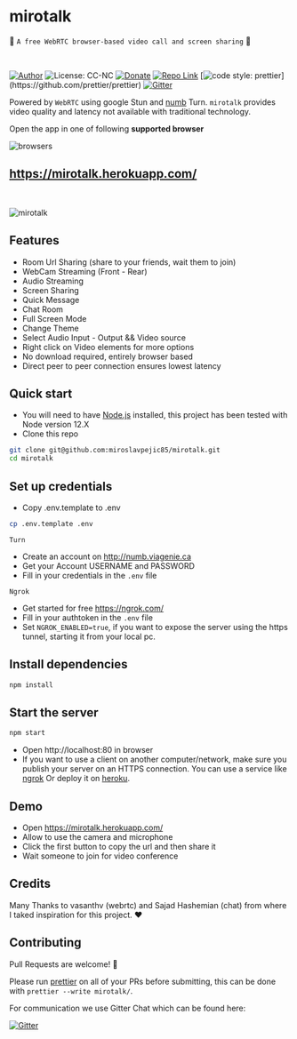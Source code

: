 # mirotalk

🚀 `A free WebRTC browser-based video call and screen sharing` 🚀

<br>

[//]: https://img.shields.io/badge/<LABEL>-<MESSAGE>-<COLOR>

[![Author](https://img.shields.io/badge/Author-miro-brightgreen.svg)](https://www.linkedin.com/in/miroslav-pejic-976a07101/)
![License: CC-NC](https://img.shields.io/badge/License-CCNC-blue.svg)
[![Donate](https://img.shields.io/badge/Donate-PayPal-brightgreen.svg)](https://www.paypal.com/donate?hosted_button_id=K2SG47W4R6ZZN)
[![Repo Link](https://img.shields.io/badge/Repo-Link-black.svg)](https://github.com/miroslavpejic85/mirotalk)
[![code style: prettier](https://img.shields.io/badge/code_style-prettier-ff69b4.svg?)](https://github.com/prettier/prettier)
[![Gitter](https://badges.gitter.im/mirotalk/community.svg)](https://gitter.im/mirotalk/community?utm_source=badge&utm_medium=badge&utm_campaign=pr-badge)

Powered by `WebRTC` using google Stun and [numb](http://numb.viagenie.ca/) Turn. `mirotalk` provides video quality and latency not available with traditional technology.

Open the app in one of following **supported browser**

[//]: #![webrtc](www/images/webrtc.png)

![browsers](www/images/browsers.png)

## https://mirotalk.herokuapp.com/

<br>

![mirotalk](www/images/mtdemo.gif)

## Features

- Room Url Sharing (share to your friends, wait them to join)
- WebCam Streaming (Front - Rear)
- Audio Streaming
- Screen Sharing
- Quick Message
- Chat Room
- Full Screen Mode
- Change Theme
- Select Audio Input - Output && Video source
- Right click on Video elements for more options
- No download required, entirely browser based
- Direct peer to peer connection ensures lowest latency

## Quick start

- You will need to have [Node.js](https://nodejs.org/it/) installed, this project has been tested with Node version 12.X
- Clone this repo

```bash
git clone git@github.com:miroslavpejic85/mirotalk.git
cd mirotalk
```

## Set up credentials

- Copy .env.template to .env

```bash
cp .env.template .env
```

`Turn`

- Create an account on http://numb.viagenie.ca
- Get your Account USERNAME and PASSWORD
- Fill in your credentials in the `.env` file

`Ngrok`

- Get started for free https://ngrok.com/
- Fill in your authtoken in the `.env` file
- Set `NGROK_ENABLED=true`, if you want to expose the server using the https tunnel, starting it from your local pc.

## Install dependencies

```js
npm install
```

## Start the server

```js
npm start
```

- Open http://localhost:80 in browser
- If you want to use a client on another computer/network, make sure you publish your server on an HTTPS connection.
  You can use a service like [ngrok](https://ngrok.com/) Or deploy it on [heroku](https://www.heroku.com/).

## Demo

- Open https://mirotalk.herokuapp.com/
- Allow to use the camera and microphone
- Click the first button to copy the url and then share it
- Wait someone to join for video conference

## Credits

Many Thanks to vasanthv (webrtc) and Sajad Hashemian (chat) from where I taked inspiration for this project. ❤️

## Contributing

Pull Requests are welcome! :slightly_smiling_face:

Please run [prettier](https://prettier.io) on all of your PRs before submitting, this can be done with `prettier --write mirotalk/`.

For communication we use Gitter Chat which can be found here:

[![Gitter](https://badges.gitter.im/mirotalk/community.svg)](https://gitter.im/mirotalk/community?utm_source=badge&utm_medium=badge&utm_campaign=pr-badge)
